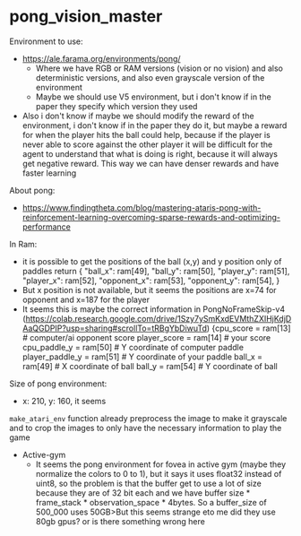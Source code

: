# pong_vision_master


Environment to use:
- https://ale.farama.org/environments/pong/
  - Where we have RGB or RAM versions (vision or no vision) and also deterministic versions, and also even grayscale version of the environment
  - Maybe we should use V5 environment, but i don't know if in the paper they specify which version they used
- Also i don't know if maybe we should modify the reward of the environment, i don't know if in the paper they do it, but maybe a reward for when the player hits the ball could help, because if the player is never able to score against the other player it will be difficult for the agent to understand that what is doing is right, because it will always get negative reward. This way we can have denser rewards and have faster learning

About pong:
- https://www.findingtheta.com/blog/mastering-ataris-pong-with-reinforcement-learning-overcoming-sparse-rewards-and-optimizing-performance

In Ram:
- it is possible to get the positions of the ball (x,y) and y position only of paddles return {
            "ball_x": ram[49],
            "ball_y": ram[50],
            "player_y": ram[51],
            "player_x": ram[52],
            "opponent_x": ram[53],
            "opponent_y": ram[54],
        }
- But x position is not available, but it seems the positions are x=74 for opponent and x=187 for the player
- It seems this is maybe the correct information in PongNoFrameSkip-v4 (https://colab.research.google.com/drive/1Szy7ySmKxdEVMthZXIHjKdjDAaQGDPIP?usp=sharing#scrollTo=tRBgYbDiwuTd) {cpu_score = ram[13]      # computer/ai opponent score 
            player_score = ram[14]   # your score            
            cpu_paddle_y = ram[50]     # Y coordinate of computer paddle
            player_paddle_y = ram[51]  # Y coordinate of your paddle
            ball_x = ram[49]           # X coordinate of ball
            ball_y = ram[54]           # Y coordinate of ball


Size of pong environment:
- x: 210, y: 160, it seems

`make_atari_env` function already preprocess the image to make it grayscale and to crop the images to only have the necessary information to play the game

- Active-gym
  - It seems the pong environment for fovea in active gym (maybe they normalize the colors to 0 to 1), but it says it uses float32 instead of uint8, so the problem is that the buffer get to use a lot of size because they are of 32 bit each and we have buffer size * frame_stack * observation_space * 4bytes. So a buffer_size of 500_000 uses 50GB>But this seems strange eto me did they use 80gb gpus? or is there something wrong here